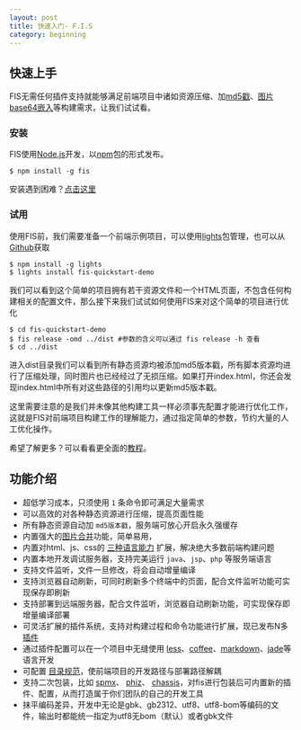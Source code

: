 ```yaml
---
layout: post
title: 快速入门- F.I.S
category: beginning
---
```


## 快速上手

FIS无需任何插件支持就能够满足前端项目中诸如资源压缩、加[md5戳](http://to.why.md5)、[图片base64嵌入](http://to.why.inline)等构建需求，让我们试试看。

### 安装

FIS使用[Node.js](http://nodejs.org/)开发，以[npm](http://npmjs.org/)包的形式发布。

```
$ npm install -g fis
```

安装遇到困难？[点击这里](http://to.install.fail)

### 试用

使用FIS前，我们需要准备一个前端示例项目，可以使用[lights](http://lights.baidu.com)包管理，也可以从[Github](https://github.com/hefangshi/fis-quickstart-demo)获取

```
$ npm install -g lights
$ lights install fis-quickstart-demo
```

我们可以看到这个简单的项目拥有若干资源文件和一个HTML页面，不包含任何构建相关的配置文件，那么接下来我们试试如何使用FIS来对这个简单的项目进行优化

```
$ cd fis-quickstart-demo
$ fis release -omd ../dist #参数的含义可以通过 fis release -h 查看
$ cd ../dist
```

进入dist目录我们可以看到所有静态资源均被添加md5版本戳，所有脚本资源均进行了压缩处理，同时图片也已经经过了无损压缩。如果打开index.html，你还会发现index.html中所有对这些路径的引用均以更新md5版本戳。

这里需要注意的是我们并未像其他构建工具一样必须事先配置才能进行优化工作，这就是FIS对前端项目构建工作的理解能力，通过指定简单的参数，节约大量的人工优化操作。

希望了解更多？可以看看更全面的[教程](http://to.get.started)。

## 功能介绍

* 超低学习成本，只须使用 ``1`` 条命令即可满足大量需求
* 可以高效的对各种静态资源进行压缩，提高页面性能
* 所有静态资源自动加 ``md5版本戳``，服务端可放心开启永久强缓存
* 内置强大的[图片合并](https://github.com/fex-team/fis-spriter-csssprites)功能，简单易用，
* 内置对html、js、css的 [三种语言能力](https://github.com/fis-dev/fis/wiki/三种语言能力) 扩展，解决绝大多数前端构建问题
* 内置本地开发调试服务器，支持完美运行 ``java``、``jsp``、``php`` 等服务端语言
* 支持文件监听，文件一旦修改，将会自动增量编译
* 支持浏览器自动刷新，可同时刷新多个终端中的页面，配合文件监听功能可实现保存即刷新
* 支持部署到远端服务器，配合文件监听，浏览器自动刷新功能，可实现保存即增量编译部署
* 可灵活扩展的插件系统，支持对构建过程和命令功能进行扩展，现已发布N多 [插件](https://npmjs.org/search?q=fis)
* 通过插件配置可以在一个项目中无缝使用 [less](https://github.com/fouber/fis-parser-less)、[coffee](https://github.com/fouber/fis-parser-coffee-script)、[markdown](https://github.com/fouber/fis-parser-marked)、[jade](https://npmjs.org/package/fis-parser-jade)等语言开发
* 可配置 [目录规范](https://github.com/fis-dev/fis/wiki/配置API#wiki-roadmappath)，使前端项目的开发路径与部署路径解耦
* 支持二次包装，比如 [spmx](https://github.com/fouber/spmx)、 [phiz](https://github.com/fouber/phiz/)、 [chassis](https://github.com/xspider/fis-chassis)，对fis进行包装后可内置新的插件、配置，从而打造属于你们团队的自己的开发工具
* 抹平编码差异，开发中无论是gbk、gb2312、utf8、utf8-bom等编码的文件，输出时都能统一指定为utf8无bom（默认）或者gbk文件
